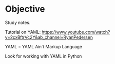 # Objective

Study notes.

Tutorial on YAML:
https://www.youtube.com/watch?v=2cxBftrVc2Y&ab_channel=RyanPedersen

YAML = YAML Ain't Markup Language

Look for working with YAML in Python